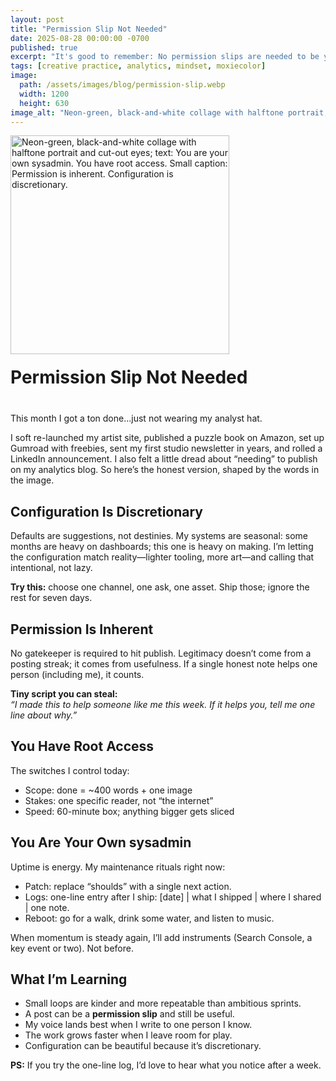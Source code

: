 ```yaml
---
layout: post
title: "Permission Slip Not Needed"
date: 2025-08-28 00:00:00 -0700
published: true
excerpt: "It's good to remember: No permission slips are needed to be you."
tags: [creative practice, analytics, mindset, moxiecolor]
image:
  path: /assets/images/blog/permission-slip.webp
  width: 1200
  height: 630
image_alt: "Neon-green, black-and-white collage with halftone portrait; text reads 'You are your own sysadmin. You have root access.'"
---
```


<div style="display: flex; align-items: flex-end; gap: 20px; margin-bottom: 40px; flex-wrap: wrap;">
  <img src="/assets/images/permission-slip.svg" 
       alt="Neon-green, black-and-white collage with halftone portrait and cut-out eyes; text: You are your own sysadmin. You have root access. Small caption: Permission is inherent. Configuration is discretionary."
       style="width: 350px; height: auto;">
  <h1 style="margin: 0; flex: 1; min-width: 200px;">Permission Slip Not Needed</h1>
</div>

This month I got a ton done...just not wearing my analyst hat.

I soft re-launched my artist site, published a puzzle book on Amazon, set up Gumroad with freebies, sent my first studio newsletter in years, and rolled a LinkedIn announcement. I also felt a little dread about “needing” to publish on my analytics blog. So here’s the honest version, shaped by the words in the image.

## Configuration Is Discretionary
Defaults are suggestions, not destinies. My systems are seasonal: some months are heavy on dashboards; this one is heavy on making. I’m letting the configuration match reality—lighter tooling, more art—and calling that intentional, not lazy.  

**Try this:** choose one channel, one ask, one asset. Ship those; ignore the rest for seven days.  

## Permission Is Inherent
No gatekeeper is required to hit publish. Legitimacy doesn’t come from a posting streak; it comes from usefulness. If a single honest note helps one person (including me), it counts.

**Tiny script you can steal:**  
_“I made this to help someone like me this week. If it helps you, tell me one line about why.”_

## You Have Root Access
The switches I control today:
 - Scope: done = ~400 words + one image
 - Stakes: one specific reader, not “the internet”
 - Speed: 60-minute box; anything bigger gets sliced

## You Are Your Own sysadmin
Uptime is energy. My maintenance rituals right now:  
 - Patch: replace “shoulds” with a single next action.
 - Logs: one-line entry after I ship: [date] | what I shipped | where I shared | one note.
 - Reboot: go for a walk, drink some water, and listen to music.

When momentum is steady again, I’ll add instruments (Search Console, a key event or two). Not before.

## What I’m Learning
- Small loops are kinder and more repeatable than ambitious sprints.
- A post can be a **permission slip** and still be useful.
- My voice lands best when I write to one person I know.
- The work grows faster when I leave room for play.
- Configuration can be beautiful because it’s discretionary.

**PS:** If you try the one-line log, I’d love to hear what you notice after a week.

